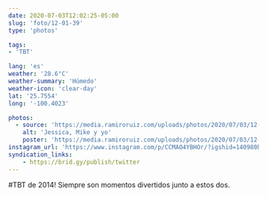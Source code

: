 ```yaml
---
date: 2020-07-03T12:02:25-05:00
slug: 'foto/12-01-39'
type: 'photos'

tags:
- 'TBT'

lang: 'es'
weather: '28.6°C'
weather-summary: 'Húmedo'
weather-icon: 'clear-day'
lat: '25.7554'
long: '-100.4023'

photos:
  - source: 'https://media.ramiroruiz.com/uploads/photos/2020/07/03/12-01-39/jessica--mike-and-me.jpg'
    alt: 'Jessica, Mike y yo'
    poster: 'https://media.ramiroruiz.com/uploads/photos/2020/07/03/12-01-39/poster.'
instagram_url: 'https://www.instagram.com/p/CCMAO4YBHOr/?igshid=140980blaq7cd'
syndication_links:
    - https://brid.gy/publish/twitter
---
```

 #TBT de 2014! Siempre son momentos divertidos junto a estos dos. 